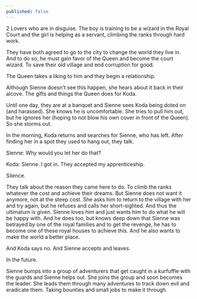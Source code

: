 ```yaml
---
published: false
---
```


2 Lovers who are in disguise. The boy is training to be a wizard in the Royal Court and the girl is helping as a servant, climbing the ranks through hard work.

They have both agreed to go to the city to change the world they live in. And to do so, he must gain favor of the Queen and become the court wizard. To save their old village and end corruption for good.

The Queen takes a liking to him and they begin a relationship.

Although Sienne doesn’t see this happen, she hears about it back in their alcove. The gifts and things the Queen does for Koda.

Until one day, they are at a banquet and Sienne sees Koda being doted on (and harassed). She knows he is uncomfortable. She tries to pull him out, but he ignores her (hoping to not blow his own cover in front of the Queen). So she storms out.

In the morning, Koda returns and searches for Sienne, who has left. After finding her in a spot they used to hang out, they talk.

Sienne: Why would you let her do that?

Koda: Sienne. I got in. They accepted my apprenticeship.

Silence.

They talk about the reason they came here to do. To climb the ranks whatever the cost and achieve their dreams. But Sienne does not want it anymore, not at the steep cost. She asks him to return to the village with her and try again, but he refuses and calls her short-sighted. And thus the ultimatum is given. Sienne loves him and just wants him to do what he will be happy with. And he does too, but knows deep down that Sienne was betrayed by one of the royal families and to get the revenge, he has to become one of these royal houses to achieve this. And he also wants to make the world a better place.

And Koda says no. And Sienne accepts and leaves.

In the future.

Sienne bumps into a group of adventurers that get caught in a kurfuffle with the guards and Sienne helps out. She joins the group and soon becomes the leader. She leads them through many adventures to track down evil and eradicate them. Taking bounties and small jobs to make it through.
